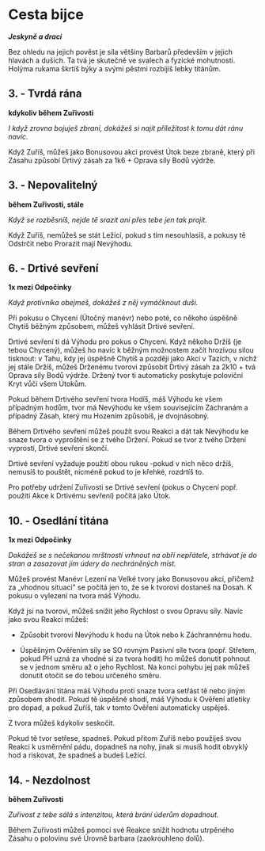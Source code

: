 
# Cesta bijce

***Jeskyně a draci***

Bez ohledu na jejich pověst je síla většiny Barbarů především v jejich hlavách a duších. Ta tvá je skutečně ve svalech a fyzické mohutnosti. Holýma rukama škrtíš býky a svými pěstmi rozbíjíš lebky titánům.

## 3\. - Tvrdá rána

**kdykoliv během Zuřivosti**

*I když zrovna bojuješ zbraní, dokážeš si najít příležitost k tomu dát ránu navíc.*

Když Zuříš, můžeš jako Bonusovou akci provést Útok beze zbraně, který při Zásahu způsobí Drtivý zásah za 1k6 + Oprava síly Bodů výdrže.

## 3\. - Nepovalitelný

**během Zuřivosti, stále**

*Když se rozběsníš, nejde tě srazit ani přes tebe jen tak projít.*

Když Zuříš, nemůžeš se stát Ležící, pokud s tím nesouhlasíš, a pokusy tě Odstrčit nebo Prorazit mají Nevýhodu.

## 6\. - Drtivé sevření

**1x mezi Odpočinky**

*Když protivníka obejmeš, dokážeš z něj vymáčknout duši.*

Při pokusu o Chycení (Útočný manévr) nebo poté, co někoho úspěšně Chytíš běžným způsobem, můžeš vyhlásit Drtivé sevření.

Drtivé sevření ti dá Výhodu pro pokus o Chycení. Když někoho Držíš (je tebou Chycený), můžeš ho navíc k běžným možnostem začít hrozivou silou tisknout: v Tahu, kdy jej úspěšně Chytíš a později jako Akci v Tazích, v nichž jej stále Držíš, můžeš Drženému tvorovi způsobit Drtivý zásah za 2k10 + tvá Oprava síly Bodů výdrže. Držený tvor ti automaticky poskytuje poloviční Kryt vůči všem Útokům.

Pokud během Drtivého sevření tvora Hodíš, máš Výhodu ke všem případným hodům, tvor má Nevýhodu ke všem souvisejícím Záchranám a případný Zásah, který mu Hozením způsobíš, je dvojnásobný.

Během Drtivého sevření můžeš použít svou Reakci a dát tak Nevýhodu ke snaze tvora o vyproštění se z tvého Držení. Pokud se tvor z tvého Držení vyprostí, Drtivé sevření skončí.

Drtivé sevření vyžaduje použití obou rukou -pokud v nich něco držíš, nemusíš to pouštět, nicméně pokud to je křehké, rozdrtíš to.

Pro potřeby udržení Zuřivosti se Drtivé sevření (pokus o Chycení popř. použití Akce k Drtivému sevření) počítá jako Útok.

## 10\. - Osedlání titána

**1x mezi Odpočinky**

*Dokážeš se s nečekanou mrštností vrhnout na obří nepřátele, strhávat je do stran a zasazovat jim údery do nechráněných míst.*

Můžeš provést Manévr Lezení na Velké tvory jako Bonusovou akci, přičemž za „vhodnou situaci" se počítá jen to, že se k tvorovi dostaneš na Dosah. K pokusu o vylezení na tvora máš Výhodu.

Když jsi na tvorovi, můžeš snížit jeho Rychlost o svou Opravu síly. Navíc jako svou Reakci můžeš:

* Způsobit tvorovi Nevýhodu k hodu na Útok nebo k Záchrannému hodu.

* Úspěšným Ověřením síly se SO rovným Pasivní síle tvora (popř. Střetem, pokud PH uzná za vhodné si za tvora hodit) ho můžeš donutit pohnout se v jednom směru až o jeho Rychlost. Na konci pohybu jej pak můžeš donutit otočit se do tebou určeného směru.

Při Osedlávání titána máš Výhodu proti snaze tvora setřást tě nebo jiným způsobem shodit. Pokud tě úspěšně shodí, máš Výhodu k Ověření atletiky pro dopad, a pokud Zuříš, tak v tomto Ověření automaticky uspěješ.

Z tvora můžeš kdykoliv seskočit.

Pokud tě tvor setřese, spadneš. Pokud přitom Zuříš nebo použiješ svou Reakci k usměrnění pádu, dopadneš na nohy, jinak si musíš hodit obvyklý hod a riskovat, že spadneš a budeš Ležící.

## 14\. - Nezdolnost

**během Zuřivosti**

*Zuřivost z tebe sálá s intenzitou, která brání úderům dopadnout.*

Během Zuřivosti můžeš pomocí své Reakce snížit hodnotu utrpěného Zásahu o polovinu své Úrovně barbara (zaokrouhleno dolů).
